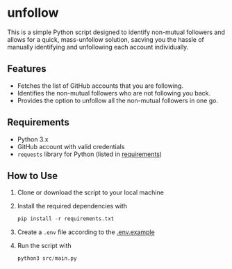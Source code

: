 # unfollow

This is a simple Python script designed to identify non-mutual followers
and allows for a quick, mass-unfollow solution, sacving you the hassle
of manually identifying and unfollowing each account individually.

## Features

* Fetches the list of GitHub accounts that you are following.
* Identifies the non-mutual followers who are not following you back.
* Provides the option to unfollow all the non-mutual followers in one go.

## Requirements

* Python 3.x
* GitHub account with valid credentials
* `requests` library for Python (listed in [requirements](/requirements.txt))

## How to Use

1. Clone or download the script to your local machine

2. Install the required dependencies with 

    ```python
    pip install -r requirements.txt
    ```

3. Create a `.env` file according to the [.env.example](/.env.example)

4. Run the script with 

    ```python
    python3 src/main.py
    ```
